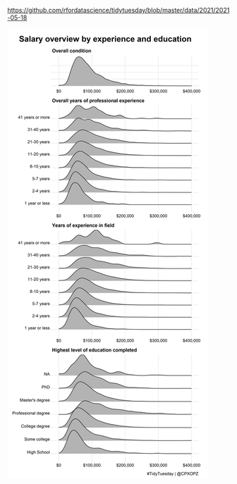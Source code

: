 https://github.com/rfordatascience/tidytuesday/blob/master/data/2021/2021-05-18

![](20210518-W21-Ask_a_Manager_Salary_Survey.png)